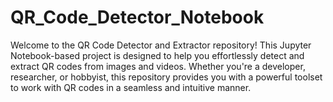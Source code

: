 # QR_Code_Detector_Notebook
Welcome to the QR Code Detector and Extractor repository! This Jupyter Notebook-based project is designed to help you effortlessly detect and extract QR codes from images and videos. Whether you're a developer, researcher, or hobbyist, this repository provides you with a powerful toolset to work with QR codes in a seamless and intuitive manner.
